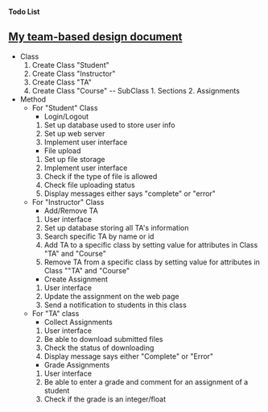 **Todo List**
## [My team-based design document](https://github.com/0WeiyuFeng0/wfghd/tree/master/assignment-four)
- Class
	1. Create Class "Student"
	2. Create Class "Instructor" 
	3. Create Class "TA"
	4. Create Class "Course"
		-- SubClass
			1. Sections
			2. Assignments
- Method
	- For "Student" Class
		- Login/Logout
		1. Set up database used to store user info
		2. Set up web server
		3. Implement user interface
		- File upload
		1. Set up file storage
		2. Implement user interface
		3. Check if the type of file is allowed 
		4. Check file uploading status 
		5. Display messages either says "complete" or "error"
	- For "Instructor" Class
		- Add/Remove TA
		1. User interface
		2. Set up database storing all TA's information
		3. Search specific TA by name or id
		4. Add TA to a specific class by setting value for attributes in Class "TA" and "Course"
		5. Remove TA from a specific class by setting value for attributes in Class ""TA" and "Course"
		- Create Assignment
		1. User interface
		2. Update the assignment on the web page
		3. Send a notification to students in this class
	 - For "TA" class
		 - Collect Assignments
		1. User interface
     	2. Be able to download submitted files 
		3. Check the status of downloading
		4. Display message says either "Complete" or "Error"
		- Grade Assignments
		1. User interface
		2. Be able to enter a grade and comment for an assignment of a student
		3. Check if the grade is an integer/float